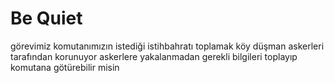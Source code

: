 # Be Quiet

görevimiz komutanımızın istediği istihbahratı toplamak
köy düşman askerleri tarafından korunuyor
askerlere yakalanmadan gerekli bilgileri toplayıp komutana götürebilir misin
